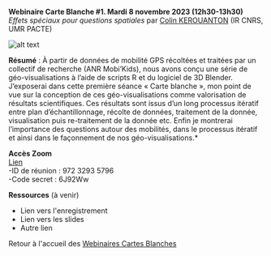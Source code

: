 **Webinaire Carte Blanche #1. Mardi 8 novembre 2023 (12h30-13h30)** </br>
_Effets spéciaux pour questions spatiales_ par [Colin KEROUANTON](https://colinkerouanton.netlify.app/) (IR CNRS, UMR PACTE) </br>

![alt text](https://raw.githubusercontent.com/magisAR9/webinaires/main/affiche_webinaire_kerouanton.png)

**Résumé** : À partir de données de mobilité GPS récoltées et traitées par un collectif de recherche (ANR Mobi’Kids), nous avons conçu une série de géo-visualisations à l’aide de scripts R et du logiciel de 3D Blender. J’exposerai dans cette première séance « Carte blanche », mon point de vue sur la conception de ces géo-visualisations comme valorisation de résultats scientifiques. Ces résultats sont issus d’un long processus itératif entre plan d’échantillonnage, récolte de données, traitement de la donnée, visualisation puis re-traitement de la donnée etc. Enfin je montrerai l’importance des questions autour des mobilités, dans le processus itératif et ainsi dans le façonnement de nos géo-visualisations.*

**Accès Zoom** </br>
[Lien](https://cnrs.zoom.us/j/97232935796?pwd=UnhxWFlBKytoWmtFampWcVpkZGlDQT09) </br>
-ID de réunion : 972 3293 5796 </br>
-Code secret : 6J92Ww </br>

**Ressources** (à venir) </br>
- Lien vers l'enregistrement </br>
- Lien vers les slides  </br>
- Autre lien

Retour à l'accueil des [Webinaires Cartes Blanches](https://github.com/magisAR9/webinaires)
